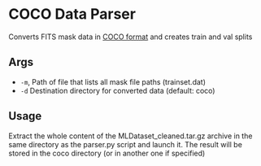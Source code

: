 # COCO Data Parser

Converts FITS mask data in [COCO format](https://cocodataset.org/#format-data) and creates train and val splits

## Args
- `-m`, Path of file that lists all mask file paths (trainset.dat)
- `-d` Destination directory for converted data (default: coco)

## Usage

Extract the whole content of the MLDataset_cleaned.tar.gz archive in the same directory as the parser.py script and launch it.
The result will be stored in the coco directory (or in another one if specified)
